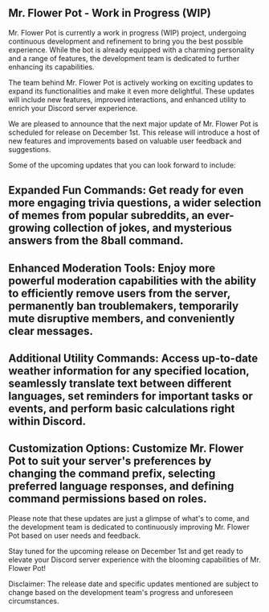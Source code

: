 ## Mr. Flower Pot - Work in Progress (WIP)
Mr. Flower Pot is currently a work in progress (WIP) project, undergoing continuous development and refinement to bring you the best possible experience. While the bot is already equipped with a charming personality and a range of features, the development team is dedicated to further enhancing its capabilities.

The team behind Mr. Flower Pot is actively working on exciting updates to expand its functionalities and make it even more delightful. These updates will include new features, improved interactions, and enhanced utility to enrich your Discord server experience.

We are pleased to announce that the next major update of Mr. Flower Pot is scheduled for release on December 1st. This release will introduce a host of new features and improvements based on valuable user feedback and suggestions.

Some of the upcoming updates that you can look forward to include:

## Expanded Fun Commands: Get ready for even more engaging trivia questions, a wider selection of memes from popular subreddits, an ever-growing collection of jokes, and mysterious answers from the 8ball command.

## Enhanced Moderation Tools: Enjoy more powerful moderation capabilities with the ability to efficiently remove users from the server, permanently ban troublemakers, temporarily mute disruptive members, and conveniently clear messages.

## Additional Utility Commands: Access up-to-date weather information for any specified location, seamlessly translate text between different languages, set reminders for important tasks or events, and perform basic calculations right within Discord.

## Customization Options: Customize Mr. Flower Pot to suit your server's preferences by changing the command prefix, selecting preferred language responses, and defining command permissions based on roles.

Please note that these updates are just a glimpse of what's to come, and the development team is dedicated to continuously improving Mr. Flower Pot based on user needs and feedback.

Stay tuned for the upcoming release on December 1st and get ready to elevate your Discord server experience with the blooming capabilities of Mr. Flower Pot!

Disclaimer: The release date and specific updates mentioned are subject to change based on the development team's progress and unforeseen circumstances.
